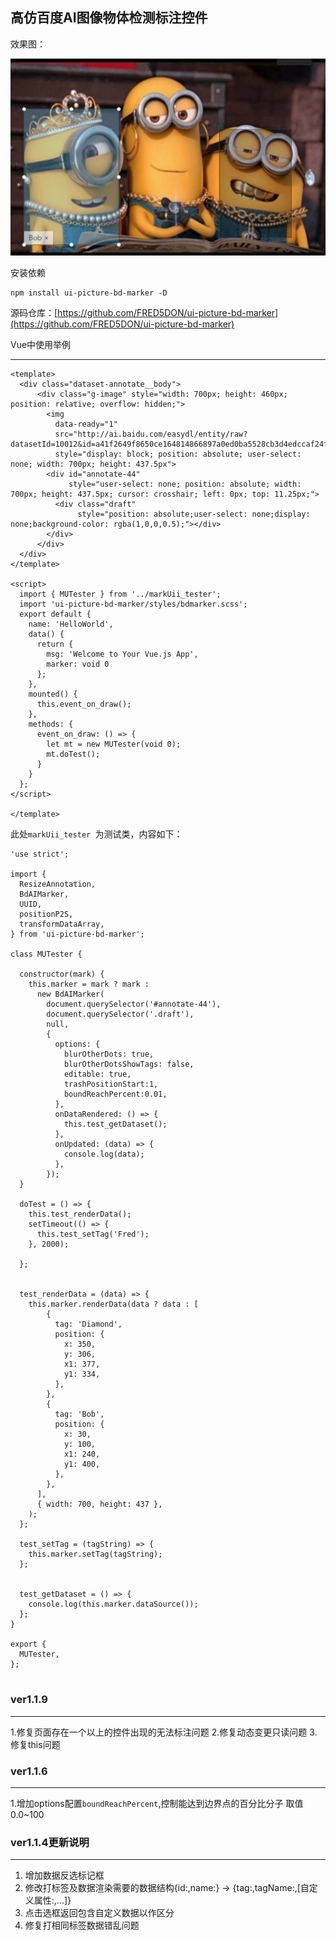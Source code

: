 ## 高仿百度AI图像物体检测标注控件

效果图：

![](https://github.com/FRED5DON/ui-picture-bd-marker/raw/master/demo.png)

安装依赖

```
npm install ui-picture-bd-marker -D

```

源码仓库：[https://github.com/FRED5DON/ui-picture-bd-marker](https://github.com/FRED5DON/ui-picture-bd-marker)


Vue中使用举例

---

```
<template>
  <div class="dataset-annotate__body">
      <div class="g-image" style="width: 700px; height: 460px; position: relative; overflow: hidden;">
        <img
          data-ready="1"
          src="http://ai.baidu.com/easydl/entity/raw?datasetId=10012&id=a41f2649f8650ce164814866897a0ed0ba5528cb3d4edccaf24f7e4271d5a072"
          style="display: block; position: absolute; user-select: none; width: 700px; height: 437.5px">
        <div id="annotate-44"
             style="user-select: none; position: absolute; width: 700px; height: 437.5px; cursor: crosshair; left: 0px; top: 11.25px;">
          <div class="draft"
               style="position: absolute;user-select: none;display: none;background-color: rgba(1,0,0,0.5);"></div>
        </div>
      </div>
  </div>
</template>

<script>
  import { MUTester } from '../markUii_tester';
  import 'ui-picture-bd-marker/styles/bdmarker.scss';
  export default {
    name: 'HelloWorld',
    data() {
      return {
        msg: 'Welcome to Your Vue.js App',
        marker: void 0
      };
    },
    mounted() {
      this.event_on_draw();
    },
    methods: {
      event_on_draw: () => {
        let mt = new MUTester(void 0);
        mt.doTest();
      }
    }
  };
</script>

</template>

```

此处`markUii_tester `为测试类，内容如下：

```
'use strict';

import {
  ResizeAnnotation,
  BdAIMarker,
  UUID,
  positionP2S,
  transformDataArray,
} from 'ui-picture-bd-marker';

class MUTester {

  constructor(mark) {
    this.marker = mark ? mark :
      new BdAIMarker(
        document.querySelector('#annotate-44'),
        document.querySelector('.draft'),
        null,
        {
          options: {
            blurOtherDots: true,
            blurOtherDotsShowTags: false,
            editable: true,
            trashPositionStart:1,
            boundReachPercent:0.01,
          },
          onDataRendered: () => {
            this.test_getDataset();
          },
          onUpdated: (data) => {
            console.log(data);
          },
        });
  }

  doTest = () => {
    this.test_renderData();
    setTimeout(() => {
      this.test_setTag('Fred');
    }, 2000);

  };


  test_renderData = (data) => {
    this.marker.renderData(data ? data : [
        {
          tag: 'Diamond',
          position: {
            x: 350,
            y: 306,
            x1: 377,
            y1: 334,
          },
        },
        {
          tag: 'Bob',
          position: {
            x: 30,
            y: 100,
            x1: 240,
            y1: 400,
          },
        },
      ],
      { width: 700, height: 437 },
    );
  };

  test_setTag = (tagString) => {
    this.marker.setTag(tagString);
  };


  test_getDataset = () => {
    console.log(this.marker.dataSource());
  };
}

export {
  MUTester,
};


```
### ver1.1.9
---
1.修复页面存在一个以上的控件出现的无法标注问题
2.修复动态变更只读问题
3.修复this问题

### ver1.1.6
---
1.增加options配置`boundReachPercent`,控制能达到边界点的百分比分子 取值0.0~100

### ver1.1.4更新说明
---
1. 增加数据反选标记框
2. 修改打标签及数据渲染需要的数据结构{id:,name:} -> {tag:,tagName:,[自定义属性:,...]}
3. 点击选框返回包含自定义数据以作区分
4. 修复打相同标签数据错乱问题
